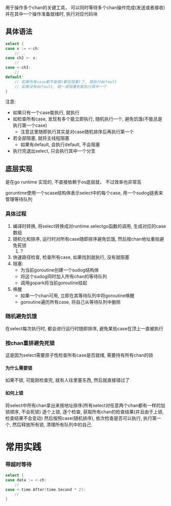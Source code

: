 用于操作多个chan的关键工具， 可以同时等待多个chan操作完成(发送或者接收)
并在其中一个操作准备就绪时, 执行对应代码块
## 具体语法
```go
select {
case x := <-ch:
	// ..
case ch2 <- x:
	//
case <-ch3:
	//
default:
	// 如果所有case都不能做(都在阻塞)了, 就执行default
	// 如果没有default, 就一直阻塞到能执行其中一个
}
```
注意:
 - 如果只有一个case能执行, 就执行
 - 如检查所有case, 发现有多个能立即执行, 随机执行一个, 避免饥饿(不能总是执行第一个case)
	 - 注意这里随即执行其实是对case随机排序后再执行第一个
 - 若全部阻塞, 就将主线程阻塞
	 - 如果有default, 会执行default, 不会阻塞
 - 执行完退出select, 只会执行其中一个分支
## 底层实现
是在go runtime 实现的, 不直接依赖于os底层就， 不过效率也非常高

goruntime使用一个scase结构体表示select中的每个case, 用一个sudog链表来管理等待队列
### 具体过程
1. 编译时转换, 将select转换成对runtime.selectgo函数的调用, 生成对应的case数组
2. 随机化和排序, 运行时对所有case随即排序避免饥饿, 然后按chan地址重拍避免死锁
	1. ?
3. 快速路径检查, 检查所有case, 如果找到就执行, 没有就阻塞
4. 阻塞:
	- 为当前goroutine创建一个sudog结构体
	- 将这个sudog同时加入所有chan的等待队列
	- 调用gopark将当前goroutine挂起
5. 唤醒
	- 如果一个chan可用, 立即在其等待队列中将goroutine唤醒
	- goroutine遍历所有case, 将自己从等待队列中删除
### 随机避免饥饿
在select每次执行时, 都会进行运行时随即排序, 避免某些case在顶上一直被执行
### 按chan重排避免死锁
这是因为select需要原子性检查所有case是否就绪, 需要持有所有chan的锁
#### 为什么需要锁
如果不锁, 可能刚检查完, 就有人往里塞东西, 然后就直接错过了

#### 如何上锁
将select中所有chan拿出来按地址排序(所有select对任意两个chan都有一样的加锁顺序, 不会死锁)
逐个上锁, 逐个检查, 获取所有chan的检查结果(并且由于上锁, 检查结果不会变动)
然后按照case(随机排序), 依次检查是否可以执行, 执行第一个, 然后释放所有锁, 清理所有队列中的自己.


# 常用实践
### 带超时等待
```go
select {
case data := <-ch:
	//
case <-time.After(time.Second * 2):
	//
}
```

